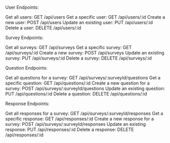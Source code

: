 User Endpoints:

Get all users: GET /api/users
Get a specific user: GET /api/users/:id
Create a new user: POST /api/users
Update an existing user: PUT /api/users/:id
Delete a user: DELETE /api/users/:id


Survey Endpoints:

Get all surveys: GET /api/surveys
Get a specific survey: GET /api/surveys/:id
Create a new survey: POST /api/surveys
Update an existing survey: PUT /api/surveys/:id
Delete a survey: DELETE /api/surveys/:id


Question Endpoints:

Get all questions for a survey: GET /api/surveys/:surveyId/questions
Get a specific question: GET /api/questions/:id
Create a new question for a survey: POST /api/surveys/:surveyId/questions
Update an existing question: PUT /api/questions/:id
Delete a question: DELETE /api/questions/:id


Response Endpoints:

Get all responses for a survey: GET /api/surveys/:surveyId/responses
Get a specific response: GET /api/responses/:id
Create a new response for a survey: POST /api/surveys/:surveyId/responses
Update an existing response: PUT /api/responses/:id
Delete a response: DELETE /api/responses/:id